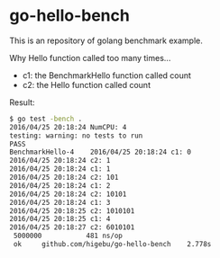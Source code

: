 # go-hello-bench

This is an repository of golang benchmark example.

Why Hello function called too many times...

* c1: the BenchmarkHello function called count
* c2: the Hello function called count

Result:

```sh
$ go test -bench .
2016/04/25 20:18:24 NumCPU: 4
testing: warning: no tests to run
PASS
BenchmarkHello-4    2016/04/25 20:18:24 c1: 0
2016/04/25 20:18:24 c2: 1
2016/04/25 20:18:24 c1: 1
2016/04/25 20:18:24 c2: 101
2016/04/25 20:18:24 c1: 2
2016/04/25 20:18:24 c2: 10101
2016/04/25 20:18:24 c1: 3
2016/04/25 20:18:25 c2: 1010101
2016/04/25 20:18:25 c1: 4
2016/04/25 20:18:27 c2: 6010101
 5000000           481 ns/op
 ok     github.com/higebu/go-hello-bench    2.778s
```
